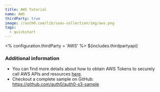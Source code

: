 ```yaml
---
title: AWS Tutorial
name: AWS
thirdParty: true
image: //auth0.com/lib/saas-collection/img/aws.png
tags:
  - quickstart
---
```

<% configuration.thirdParty = 'AWS' %>
${includes.thirdpartyapi}

### Additional information

* You can find more details about how to obtain AWS Tokens to securely call AWS APIs and resources [here](/aws#2).
* Checkout a complete sample on GitHub: <https://github.com/auth0/auth0-s3-sample>

